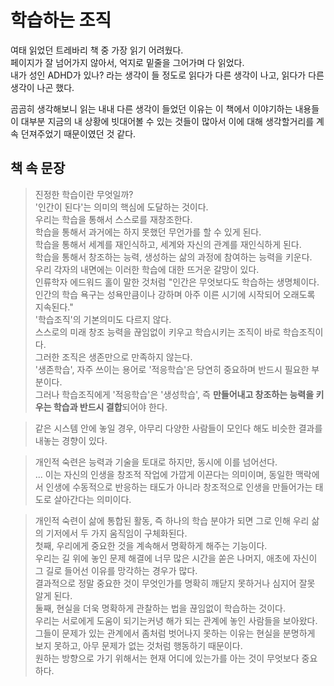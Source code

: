 # 학습하는 조직

여태 읽었던 트레바리 책 중 가장 읽기 어려웠다.  
페이지가 잘 넘어가지 않아서, 억지로 밑줄을 그어가며 다 읽었다.  
내가 성인 ADHD가 있나? 라는 생각이 들 정도로 읽다가 다른 생각이 나고, 읽다가 다른 생각이 나곤 했다.  
  
곰곰히 생각해보니 읽는 내내 다른 생각이 들었던 이유는 이 책에서 이야기하는 내용들이 대부분 지금의 내 상황에 빗대어볼 수 있는 것들이 많아서 이에 대해 생각할거리를 계속 던져주었기 때문이였던 것 같다.  

## 책 속 문장

> 진정한 학습이란 무엇일까?  
> '인간이 된다'는 의미의 핵심에 도달하는 것이다.  
> 우리는 학습을 통해서 스스로를 재창조한다.  
> 학습을 통해서 과거에는 하지 못했던 무언가를 할 수 있게 된다.  
> 학습을 통해서 세계를 재인식하고, 세계와 자신의 관계를 재인식하게 된다.  
> 학습을 통해서 창조하는 능력, 생성하는 삶의 과정에 참여하는 능력을 키운다.  
> 우리 각자의 내면에는 이러한 학습에 대한 뜨거운 갈망이 있다.  
> 인류학자 에드워드 홀이 말한 것처럼 "인간은 무엇보다도 학습하는 생명체이다. 인간의 학습 욕구는 성욕만큼이나 강하며 아주 이른 시기에 시작되어 오래도록 지속된다."  
> '학습조직'의 기본의미도 다르지 않다.  
> 스스로의 미래 창조 능력을 끊임없이 키우고 학습시키는 조직이 바로 학습조직이다.  
> 그러한 조직은 생존만으로 만족하지 않는다.  
> '생존학습', 자주 쓰이는 용어로 '적응학습'은 당연히 중요하며 반드시 필요한 부분이다.  
> 그러나 학습조직에게 '적응학습'은 '생성학습', 즉 **만들어내고 창조하는 능력을 키우는 학습과 반드시 결합**되어야 한다.

> 같은 시스템 안에 놓일 경우, 아무리 다양한 사람들이 모인다 해도 비슷한 결과를 내놓는 경향이 있다.  

> 개인적 숙련은 능력과 기술을 토대로 하지만, 동시에 이를 넘어선다.  
> ...
> 이는 자신의 인생을 창조적 작업에 가깝게 이끈다는 의미이며, 동일한 맥락에서 인생에 수동적으로 반응하는 태도가 아니라 창조적으로 인생을 만들어가는 태도로 살아간다는 의미이다.

> 개인적 숙련이 삶에 통합된 활동, 즉 하나의 학습 분야가 되면 그로 인해 우리 삶의 기저에서 두 가지 움직임이 구체화된다.  
> 첫째, 우리에게 중요한 것을 계속해서 명확하게 해주는 기능이다.  
> 우리는 길 위에 놓인 문제 해결에 너무 많은 시간을 쏟은 나머지, 애초에 자신이 그 길로 들어선 이유를 망각하는 경우가 많다.  
> 결과적으로 정말 중요한 것이 무엇인가를 명확히 깨닫지 못하거나 심지어 잘못 알게 된다.  
> 둘째, 현실을 더욱 명확하게 관찰하는 법을 끊임없이 학습하는 것이다.  
> 우리는 서로에게 도움이 되기는커녕 해가 되는 관계에 놓인 사람들을 보아왔다.  
> 그들이 문제가 있는 관계에서 좀처럼 벗어나지 못하는 이유는 현실을 분명하게 보지 못하고, 아무 문제가 없는 것처럼 행동하기 때문이다.  
> 원하는 방향으로 가기 위해서는 현재 어디에 있는가를 아는 것이 무엇보다 중요하다.

> 

